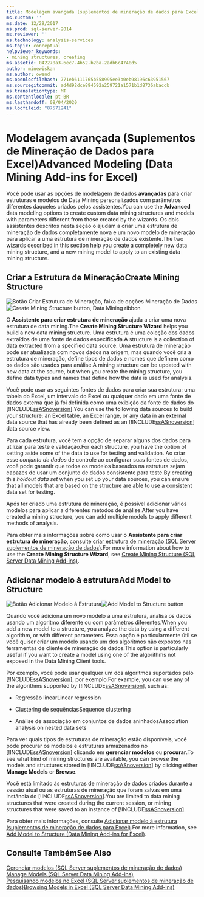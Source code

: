 ```yaml
---
title: Modelagem avançada (suplementos de mineração de dados para Excel) | Microsoft Docs
ms.custom: ''
ms.date: 12/29/2017
ms.prod: sql-server-2014
ms.reviewer: ''
ms.technology: analysis-services
ms.topic: conceptual
helpviewer_keywords:
- mining structures, creating
ms.assetid: 042270a3-6ec7-4b52-b2ba-2adb6c4740d5
author: minewiskan
ms.author: owend
ms.openlocfilehash: 771eb6111765b558995ee3b0eb98196c63951567
ms.sourcegitcommit: ad4d92dce894592a259721a1571b1d8736abacdb
ms.translationtype: MT
ms.contentlocale: pt-BR
ms.lasthandoff: 08/04/2020
ms.locfileid: "87571241"
---
```

# <a name="advanced-modeling-data-mining-add-ins-for-excel"></a><span data-ttu-id="e4e06-102">Modelagem avançada (Suplementos de Mineração de Dados para Excel)</span><span class="sxs-lookup"><span data-stu-id="e4e06-102">Advanced Modeling (Data Mining Add-ins for Excel)</span></span>
  <span data-ttu-id="e4e06-103">Você pode usar as opções de modelagem de dados **avançadas** para criar estruturas e modelos de Data Mining personalizados com parâmetros diferentes daqueles criados pelos assistentes.</span><span class="sxs-lookup"><span data-stu-id="e4e06-103">You can use the **Advanced** data modeling options to create custom data mining structures and models with parameters different from those created by the wizards.</span></span> <span data-ttu-id="e4e06-104">Os dois assistentes descritos nesta seção o ajudam a criar uma estrutura de mineração de dados completamente nova e um novo modelo de mineração para aplicar a uma estrutura de mineração de dados existente.</span><span class="sxs-lookup"><span data-stu-id="e4e06-104">The two wizards described in this section help you create a completely new data mining structure, and a new mining model to apply to an existing data mining structure.</span></span>  
  
## <a name="create-mining-structure"></a><span data-ttu-id="e4e06-105">Criar a Estrutura de Mineração</span><span class="sxs-lookup"><span data-stu-id="e4e06-105">Create Mining Structure</span></span>  
 <span data-ttu-id="e4e06-106">![Botão Criar Estrutura de Mineração, faixa de opções Mineração de Dados](media/dmc-createstruct.gif "Botão Criar Estrutura de Mineração, faixa de opções Mineração de Dados")</span><span class="sxs-lookup"><span data-stu-id="e4e06-106">![Create Mining Structure button, Data Mining ribbon](media/dmc-createstruct.gif "Create Mining Structure button, Data Mining ribbon")</span></span>  
  
 <span data-ttu-id="e4e06-107">O **Assistente para criar estrutura de mineração** ajuda a criar uma nova estrutura de data mining.</span><span class="sxs-lookup"><span data-stu-id="e4e06-107">The **Create Mining Structure Wizard** helps you build a new data mining structure.</span></span> <span data-ttu-id="e4e06-108">Uma estrutura é uma coleção dos dados extraídos de uma fonte de dados especificada.</span><span class="sxs-lookup"><span data-stu-id="e4e06-108">A structure is a collection of data extracted from a specified data source.</span></span>  <span data-ttu-id="e4e06-109">Uma estrutura de mineração pode ser atualizada com novos dados na origem, mas quando você cria a estrutura de mineração, define tipos de dados e nomes que definem como os dados são usados para análise.</span><span class="sxs-lookup"><span data-stu-id="e4e06-109">A mining structure can be updated with new data at the source, but when you create the mining structure, you define data types and names that define how the data is used for analysis.</span></span>  
  
 <span data-ttu-id="e4e06-110">Você pode usar as seguintes fontes de dados para criar sua estrutura: uma tabela do Excel, um intervalo do Excel ou qualquer dado em uma fonte de dados externa que já foi definida como uma exibição da fonte de dados do [!INCLUDE[ssASnoversion](../includes/ssasnoversion-md.md)].</span><span class="sxs-lookup"><span data-stu-id="e4e06-110">You can use the following data sources to build your structure: an Excel table, an Excel range, or any data in an external data source that has already been defined as an [!INCLUDE[ssASnoversion](../includes/ssasnoversion-md.md)] data source view.</span></span>  
  
 <span data-ttu-id="e4e06-111">Para cada estrutura, você tem a opção de separar alguns dos dados para utilizar para teste e validação.</span><span class="sxs-lookup"><span data-stu-id="e4e06-111">For each structure, you have the option of setting aside some of the data to use for testing and validation.</span></span> <span data-ttu-id="e4e06-112">Ao criar esse *conjunto de dados* de controle ao configurar suas fontes de dados, você pode garantir que todos os modelos baseados na estrutura sejam capazes de usar um conjunto de dados consistente para teste.</span><span class="sxs-lookup"><span data-stu-id="e4e06-112">By creating this *holdout data set* when you set up your data sources, you can ensure that all models that are based on the structure are able to use a consistent data set for testing.</span></span>  
  
 <span data-ttu-id="e4e06-113">Após ter criado uma estrutura de mineração, é possível adicionar vários modelos para aplicar a diferentes métodos de análise.</span><span class="sxs-lookup"><span data-stu-id="e4e06-113">After you have created a mining structure, you can add multiple models to apply different methods of analysis.</span></span>  
  
 <span data-ttu-id="e4e06-114">Para obter mais informações sobre como usar o **Assistente para criar estrutura de mineração**, consulte [criar estrutura de mineração &#40;SQL Server suplementos de mineração de dados&#41;](create-mining-structure-sql-server-data-mining-add-ins.md).</span><span class="sxs-lookup"><span data-stu-id="e4e06-114">For more information about how to use the **Create Mining Structure Wizard**, see [Create Mining Structure &#40;SQL Server Data Mining Add-ins&#41;](create-mining-structure-sql-server-data-mining-add-ins.md).</span></span>  
  
## <a name="add-model-to-structure"></a><span data-ttu-id="e4e06-115">Adicionar modelo à estrutura</span><span class="sxs-lookup"><span data-stu-id="e4e06-115">Add Model to Structure</span></span>  
 <span data-ttu-id="e4e06-116">![Botão Adicionar Modelo à Estrutura](media/dmc-addmodel.gif "Botão Adicionar Modelo à Estrutura")</span><span class="sxs-lookup"><span data-stu-id="e4e06-116">![Add Model to Structure button](media/dmc-addmodel.gif "Add Model to Structure button")</span></span>  
  
 <span data-ttu-id="e4e06-117">Quando você adiciona um novo modelo a uma estrutura, analisa os dados usando um algoritmo diferente ou com parâmetros diferentes.</span><span class="sxs-lookup"><span data-stu-id="e4e06-117">When you add a new model to a structure, you analyze the data by using a different algorithm, or with different parameters.</span></span> <span data-ttu-id="e4e06-118">Essa opção é particularmente útil se você quiser criar um modelo usando um dos algoritmos não expostos nas ferramentas de cliente de mineração de dados.</span><span class="sxs-lookup"><span data-stu-id="e4e06-118">This option is particularly useful if you want to create a model using one of the algorithms not exposed in the Data Mining Client tools.</span></span>  
  
 <span data-ttu-id="e4e06-119">Por exemplo, você pode usar qualquer um dos algoritmos suportados pelo [!INCLUDE[ssASnoversion](../includes/ssasnoversion-md.md)], por exemplo:</span><span class="sxs-lookup"><span data-stu-id="e4e06-119">For example, you can use any of the algorithms supported by [!INCLUDE[ssASnoversion](../includes/ssasnoversion-md.md)], such as:</span></span>  
  
-   <span data-ttu-id="e4e06-120">Regressão linear</span><span class="sxs-lookup"><span data-stu-id="e4e06-120">Linear regression</span></span>  
  
-   <span data-ttu-id="e4e06-121">Clustering de sequências</span><span class="sxs-lookup"><span data-stu-id="e4e06-121">Sequence clustering</span></span>  
  
-   <span data-ttu-id="e4e06-122">Análise de associação em conjuntos de dados aninhados</span><span class="sxs-lookup"><span data-stu-id="e4e06-122">Association analysis on nested data sets</span></span>  
  
 <span data-ttu-id="e4e06-123">Para ver quais tipos de estruturas de mineração estão disponíveis, você pode procurar os modelos e estruturas armazenados no [!INCLUDE[ssASnoversion](../includes/ssasnoversion-md.md)] clicando em **gerenciar modelos** ou **procurar**.</span><span class="sxs-lookup"><span data-stu-id="e4e06-123">To see what kind of mining structures are available, you can browse the models and structures stored in [!INCLUDE[ssASnoversion](../includes/ssasnoversion-md.md)] by clicking either **Manage Models** or **Browse**.</span></span>  
  
 <span data-ttu-id="e4e06-124">Você está limitado às estruturas de mineração de dados criados durante a sessão atual ou as estruturas de mineração que foram salvas em uma instância do [!INCLUDE[ssASnoversion](../includes/ssasnoversion-md.md)].</span><span class="sxs-lookup"><span data-stu-id="e4e06-124">You are limited to data mining structures that were created during the current session, or mining structures that were saved to an instance of [!INCLUDE[ssASnoversion](../includes/ssasnoversion-md.md)].</span></span>  
  
 <span data-ttu-id="e4e06-125">Para obter mais informações, consulte [Adicionar modelo à estrutura &#40;suplementos de mineração de dados para Excel&#41;](add-model-to-structure-data-mining-add-ins-for-excel.md).</span><span class="sxs-lookup"><span data-stu-id="e4e06-125">For more information, see [Add Model to Structure &#40;Data Mining Add-ins for Excel&#41;](add-model-to-structure-data-mining-add-ins-for-excel.md).</span></span>  
  
## <a name="see-also"></a><span data-ttu-id="e4e06-126">Consulte Também</span><span class="sxs-lookup"><span data-stu-id="e4e06-126">See Also</span></span>  
 <span data-ttu-id="e4e06-127">[Gerenciar modelos &#40;SQL Server suplementos de mineração de dados&#41;](manage-models-sql-server-data-mining-add-ins.md) </span><span class="sxs-lookup"><span data-stu-id="e4e06-127">[Manage Models &#40;SQL Server Data Mining Add-ins&#41;](manage-models-sql-server-data-mining-add-ins.md) </span></span>  
 [<span data-ttu-id="e4e06-128">Pesquisando modelos no Excel &#40;SQL Server suplementos de mineração de dados&#41;</span><span class="sxs-lookup"><span data-stu-id="e4e06-128">Browsing Models in Excel &#40;SQL Server Data Mining Add-ins&#41;</span></span>](browsing-models-in-excel-sql-server-data-mining-add-ins.md)  
  
  
